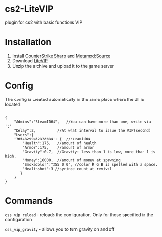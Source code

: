 # cs2-LiteVIP
plugin for cs2 with basic functions VIP

# Installation
1. Install [CounterStrike Sharp](https://github.com/roflmuffin/CounterStrikeSharp) and [Metamod:Source](https://www.sourcemm.net/downloads.php/?branch=master)
3. Download [LiteVIP](https://github.com/partiusfabaa/cs2-LiteVIP/releases)
4. Unzip the archive and upload it to the game server

# Config
The config is created automatically in the same place where the dll is located
```

{
    "Admins":"SteamID64", 	//You can have more than one, write via ';'
    "Delay":2, 			//At what interval to issue the VIP(second)
    "Users":{
	"76543299452378634": {	//steamid64
	    "Health":175,	//amount of health
	    "Armor":175,	//amount of armor
	    "Gravity":0.7,	//Gravity: less than 1 is low, more than 1 is high.
	    "Money":16000,	//amount of money at spawning
	    "SmokeColor":"255 0 0",	//color R G B is spelled with a space.
	    "Healthshot":3 //syringe count at revival
       }
    }
}

```

# Commands
`css_vip_reload` - reloads the configuration. Only for those specified in the configuration

`css_vip_gravity` - allows you to turn gravity on and off
